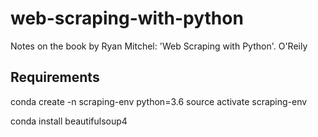 # web-scraping-with-python
Notes on the book by Ryan Mitchel: 'Web Scraping with Python'. O'Reily

## Requirements
conda create -n scraping-env python=3.6
source activate scraping-env

conda install beautifulsoup4


